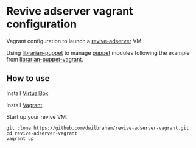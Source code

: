 # Revive adserver vagrant configuration

Vagrant configuration to launch a 
[revive-adserver](https://github.com/revive-adserver/revive-adserver) VM.

Using [librarian-puppet](https://github.com/rodjek/librarian-puppet) to manage
[puppet](http://puppetlabs.com/) modules following the example from 
[librarian-puppet-vagrant](https://github.com/purple52/librarian-puppet-vagrant).

## How to use

Install [VirtualBox](https://www.virtualbox.org/wiki/Downloads)

Install [Vagrant](http://www.vagrantup.com/downloads.html)

Start up your revive VM:

    git clone https://github.com/dwilbraham/revive-adserver-vagrant.git
    cd revive-adserver-vagrant
    vagrant up
    